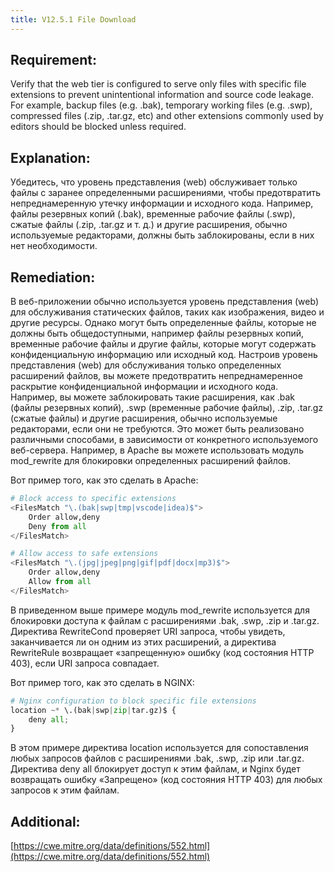 ```yaml
---
title: V12.5.1 File Download
---
```



## Requirement:

Verify that the web tier is configured to serve only files with specific file extensions to prevent unintentional information and source code leakage. For example, backup files (e.g. .bak), temporary working files (e.g. .swp), compressed files (.zip, .tar.gz, etc) and other extensions commonly used by editors should be blocked unless required.

## Explanation:

Убедитесь, что уровень представления (web) обслуживает только файлы с заранее определенными расширениями, чтобы предотвратить непреднамеренную утечку информации и исходного кода.
Например, файлы резервных копий (.bak), временные рабочие файлы (.swp), сжатые файлы (.zip, .tar.gz и т. д.) и другие расширения, обычно используемые редакторами, должны быть заблокированы, если в них нет необходимости.

## Remediation:

В веб-приложении обычно используется уровень представления (web) для обслуживания статических файлов, таких как изображения, видео и другие ресурсы. Однако могут быть определенные файлы, которые не должны быть общедоступными, например файлы резервных копий, временные рабочие файлы и другие файлы, которые могут содержать конфиденциальную информацию или исходный код. Настроив уровень представления (web) для обслуживания только определенных расширений файлов, вы можете предотвратить непреднамеренное раскрытие конфиденциальной информации и исходного кода. Например, вы можете заблокировать такие расширения, как .bak (файлы резервных копий), .swp (временные рабочие файлы), .zip, .tar.gz (сжатые файлы) и другие расширения, обычно используемые редакторами, если они не требуются. Это может быть реализовано различными способами, в зависимости от конкретного используемого веб-сервера. Например, в Apache вы можете использовать модуль mod_rewrite для блокировки определенных расширений файлов.

Вот пример того, как это сделать в Apache:

```py
# Block access to specific extensions
<FilesMatch "\.(bak|swp|tmp|vscode|idea)$">
    Order allow,deny
    Deny from all
</FilesMatch>

# Allow access to safe extensions
<FilesMatch "\.(jpg|jpeg|png|gif|pdf|docx|mp3)$">
    Order allow,deny
    Allow from all
</FilesMatch>
```

В приведенном выше примере модуль mod_rewrite используется для блокировки доступа к файлам с расширениями .bak, .swp, .zip и .tar.gz. Директива RewriteCond проверяет URI запроса, чтобы увидеть, заканчивается ли он одним из этих расширений, а директива RewriteRule возвращает «запрещенную» ошибку (код состояния HTTP 403), если URI запроса совпадает.

Вот пример того, как это сделать в NGINX:

```py
# Nginx configuration to block specific file extensions
location ~* \.(bak|swp|zip|tar.gz)$ {
    deny all;
}
```

В этом примере директива location используется для сопоставления любых запросов файлов с расширениями .bak, .swp, .zip или .tar.gz. Директива deny all блокирует доступ к этим файлам, и Nginx будет возвращать ошибку «Запрещено» (код состояния HTTP 403) для любых запросов к этим файлам.

## Additional:

[https://cwe.mitre.org/data/definitions/552.html](https://cwe.mitre.org/data/definitions/552.html)













